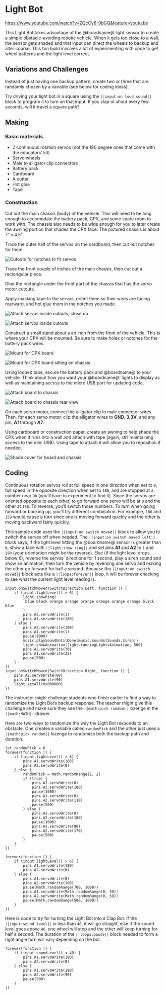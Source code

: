 # Light Bot

https://www.youtube.com/watch?v=ZQcCy6-9bGQ&feature=youtu.be   


This Light Bot takes advantage of the @boardname@ light sensor to create a simple obstacle-avoiding robotic vehicle. When it gets too close to a wall, the sensor gets shaded and that input can direct the wheels to backup and alter course. This fun build involves a lot of experimenting with code to get wheel patterns and the light level correct.

## Variations and Challenges

Instead of just having one backup pattern, create two or three that are randomly chosen by a variable (see below for coding ideas).

Try driving your light bot in a square using the `||input:on loud sound||` block to program it to turn on that input. If you clap or shout every few seconds, will it travel a square path?

## Making

### Basic materials

* 2 continuous rotation servos (not the 180 degree ones that come with the educators’ kit)
* Servo wheels
* Male to alligator clip connectors
* Battery pack
* Cardboard
* A cutter 
* Hot glue
* Tape

### Construction

Cut out the main chassis (body) of the vehicle. This will need to be long enough to accomodate the battery pack, CPX, and some spare room to work with. The chassis also needs to be wide enough for you to later create the awning portion that shades the CPX face. The pictured chassis is about 7” x 4.5”.

Trace the outer half of the servos on the cardboard, then cut out notches for them.

![Cutouts for notches to fit servos](/static/courses/making/projects/light-bot/servo-notches.jpg)

Trace the front couple of inches of the main chassis, then cut out a rectangular piece.

Glue the rectangle under the front part of the chassis that has the servo motor cutouts.

Apply masking tape to the servos, orient them so their wires are facing rearward, and hot glue them in the notches you made.

![Attach servos inside cutouts, close up](/static/courses/making/projects/light-bot/attach-servos1.jpg)

![Attach servos inside cutouts](/static/courses/making/projects/light-bot/attach-servos2.jpg)

Construct a small stand about a an inch from the front of the vehicle. This is where your CPX will be mounted. Be sure to make holes or notches for the battery pack wires.

![Mount for CPX board](/static/courses/making/projects/light-bot/board-mount1.jpg)

![Mount for CPX board sitting on chassis](/static/courses/making/projects/light-bot/board-mount2.jpg)

Using looped tape, secure the battery pack and @boardname@ to your vehicle. Think about how you want your @boardname@’ lights to display as well as maintaining access to the micro USB port for updating code.

![Attach board to chassis](/static/courses/making/projects/light-bot/board-mount-attach1.jpg)

![Attach board to chassis rear view](/static/courses/making/projects/light-bot/board-mount-attach2.jpg)

On each servo motor, connect the alligator clip to male connector wires. Then, for each servo motor, clip the alligator wires to **GND**, **3.3V**, and any pin, **A1** through **A7**.

Using cardboard or construction paper, create an awning to help shade the CPX when it runs into a wall and attach with tape (again, still maintaining access to the mini USB). Using tape to attach it will allow you to reposition if needed.

![Shade cover for board and chassis](/static/courses/making/projects/light-bot/shade-cover.jpg)

## Coding

Continuous rotation servos roll at full speed in one direction when set to `0`, full speed in the opposite direction when set to `180`, and are stopped at a number near `90` (you’ll have to experiment to find it). Since the servos are oriented opposite to each other, to go forward one servo will be at `0` and the other at `180`. To reverse, you’ll switch those numbers. To turn when going forward or backing up, you’ll try different combination. For example, `180` and `150` would cause a turn since one is moving forward quickly and the other is moving backward fairly quickly.

This sample code uses the `||input:on switch moved||` block to allow you to switch the servos off when needed. The `||input:on switch moved left||` block says, If the light level hitting the @boardname@ sensor is greater than `6`, show a face with `||light:show ring||` and set pins **A1** and **A2** to `1` and `180` (your orientation might be the reverse). Else (if the light level drops below 6), reverse the servos’ directions for 1 second, play a siren sound and show an animation, then turn the vehicle by reversing one servo and making the other go forward for half a second. Because the `||input:on switch moved||` block acts like a `||loops:forever||` loop, it will be forever checking to see what the current light level reading is.

```blocks
input.onSwitchMoved(SwitchDirection.Left, function () {
    if (input.lightLevel() > 6) {
        light.showRing(
        `blue black orange orange orange orange orange orange black blue`
        )
        pins.A2.servoWrite(1)
        pins.A1.servoWrite(180)
    } else {
        pins.A2.servoWrite(180)
        pins.A1.servoWrite(1)
        pause(1000)
        music.playSoundUntilDone(music.sounds(Sounds.Siren))
        light.showAnimation(light.runningLightsAnimation, 500)
        pins.A2.servoWrite(70)
        pins.A1.servoWrite(25)
        pause(500)
    }
})
input.onSwitchMoved(SwitchDirection.Right, function () {
    pins.A2.servoWrite(90)
    pins.A1.servoWrite(90)
    light.setAll(0x000000)
})
```

The instructor might challenge students who finish earlier to find a way to randomize the Light Bot’s backup response. The teacher might give this challenge and make sure they see the `||math:pick random||` lozenge in the `||math:MATH||` drawer.

Here are two ways to randomize the way the Light Bot responds to an obstacle. One creates a variable called `randomPick` and the other just uses a `||math:pick random||` lozenge to randomize both the backup path and duration.

```blocks
let randomPick = 0
forever(function () {
    if (input.lightLevel() > 6) {
        pins.A1.servoWrite(180)
        pins.A2.servoWrite(0)
    } else {
        randomPick = Math.randomRange(1, 2)
        if (true) {
            pins.A1.servoWrite(0)
            pins.A2.servoWrite(180)
            pause(1000)
            pins.A1.servoWrite(0)
            pins.A2.servoWrite(110)
            pause(500)
        } else {
            pins.A1.servoWrite(0)
            pins.A2.servoWrite(180)
            pause(1000)
            pins.A1.servoWrite(80)
            pins.A2.servoWrite(170)
            pause(500)
        }
    }
})
```

```blocks
forever(function () {
    if (input.lightLevel() > 6) {
        pins.A1.servoWrite(180)
        pins.A2.servoWrite(0)
    } else {
        pins.A1.servoWrite(0)
        pins.A2.servoWrite(180)
        pause(Math.randomRange(700, 1000))
        pins.A1.servoWrite(Math.randomRange(0, 30))
        pins.A2.servoWrite(Math.randomRange(0, 50))
        pause(Math.randomRange(500, 1000))
    }
})
```

Here is code to try for turning the Light Bot into a Clap Bot. If the `||input:sound level||` is less than `40`, it will go straight, else if the sound level goes above `40`, one wheel will stop and the other will keep turning for half a second. The duration of the `||loops:pause||` block needed to form a right angle turn will vary depending on the bot.

```blocks
forever(function () {
    if (input.soundLevel() < 40) {
        pins.A1.servoWrite(180)
        pins.A2.servoWrite(0)
    } else {
        pins.A1.servoWrite(180)
        pins.A2.servoWrite(90)
        pause(500)
    }
})
```